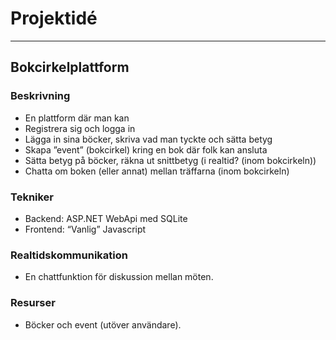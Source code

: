 # Projektidé

---

## Bokcirkelplattform

### Beskrivning

- En plattform där man kan
- Registrera sig och logga in
- Lägga in sina böcker, skriva vad man tyckte och sätta betyg
- Skapa ”event” (bokcirkel) kring en bok där folk kan ansluta
- Sätta betyg på böcker, räkna ut snittbetyg (i realtid? (inom bokcirkeln))
- Chatta om boken (eller annat) mellan träffarna (inom bokcirkeln)

### Tekniker

- Backend: ASP.NET WebApi med SQLite
- Frontend: “Vanlig” Javascript

### Realtidskommunikation

- En chattfunktion för diskussion mellan möten.

### Resurser

- Böcker och event (utöver användare).
